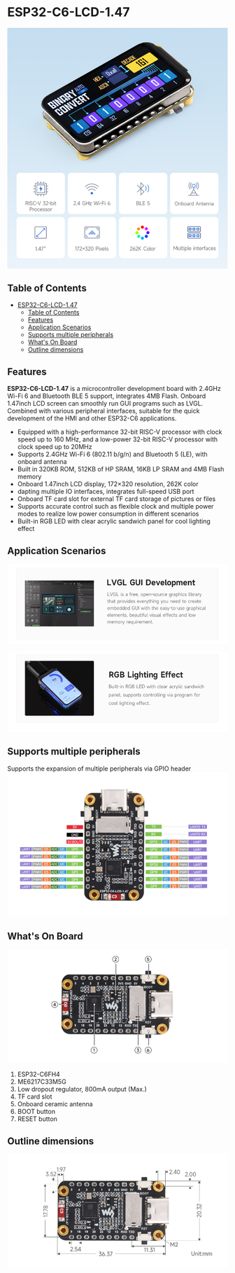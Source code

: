 # ESP32-C6-LCD-1.47

![ESP32-C6-LCD-1.47](assets/img/ESP32-C6-LCD-1.47-details-1.jpg)

## Table of Contents
- [ESP32-C6-LCD-1.47](#esp32-c6-lcd-147)
  - [Table of Contents](#table-of-contents)
  - [Features](#features)
  - [Application Scenarios](#application-scenarios)
  - [Supports multiple peripherals](#supports-multiple-peripherals)
  - [What's On Board](#whats-on-board)
  - [Outline dimensions](#outline-dimensions)

<!-- Table of contents generated with markdown-toc
http://ecotrust-canada.github.io/markdown-toc/ -->

## Features

**ESP32-C6-LCD-1.47** is a microcontroller development board with 2.4GHz Wi-Fi 6 and Bluetooth BLE 5 support, integrates 4MB Flash. Onboard 1.47inch LCD screen can smoothly run GUI programs such as LVGL. Combined with various peripheral interfaces, suitable for the quick development of the HMI and other ESP32-C6 applications.

- Equipped with a high-performance 32-bit RISC-V processor with clock speed up to 160 MHz, and a low-power 32-bit RISC-V processor with clock speed up to 20MHz
- Supports 2.4GHz Wi-Fi 6 (802.11 b/g/n) and Bluetooth 5 (LE), with onboard antenna
- Built in 320KB ROM, 512KB of HP SRAM, 16KB LP SRAM and 4MB Flash memory
- Onboard 1.47inch LCD display, 172×320 resolution, 262K color
- dapting multiple IO interfaces, integrates full-speed USB port
- Onboard TF card slot for external TF card storage of pictures or files
- Supports accurate control such as flexible clock and multiple power modes to realize low power consumption in different scenarios
- Built-in RGB LED with clear acrylic sandwich panel for cool lighting effect

## Application Scenarios

![LVGL GUI Development](assets/img/ESP32-C6-LCD-1.47-LVGL.jpg)

![RGB Lighting Effect](assets/img/ESP32-C6-LCD-1.47-RGB.gif)

## Supports multiple peripherals

Supports the expansion of multiple peripherals via GPIO header
![Multiple Peripherals](assets/img/ESP32-C6-LCD-1.47-details-9.jpg)

## What's On Board
![Board](assets/img/ESP32-C6-LCD-1.47-details-inter.jpg)
1. ESP32-C6FH4
2. ME6217C33M5G
3. Low dropout regulator, 800mA output (Max.)
4. TF card slot
5. Onboard ceramic antenna
6. BOOT button
7. RESET button


## Outline dimensions
![Size](assets/img/ESP32-C6-LCD-1.47-details-size.jpg)